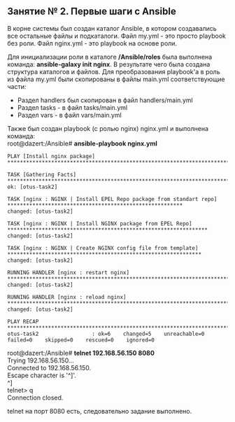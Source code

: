 ## Занятие № 2. Первые шаги с Ansible ##

В корне системы был создан каталог Ansible, в котором создавались все остальные файлы и подкаталоги. Файл my.yml - это просто playbook без роли. Файл nginx.yml - это playbook на основе роли.

Для инициализации роли в каталоге **/Ansible/roles** была выполнена команда: **ansible-galaxy init nginx**. В результате чего была создана структура каталогов и файлов. Для  преобразования playbook'а в роль из файла my.yml были скопированы в файлы main.yml соответствующие части:
- Раздел handlers был скопирован в файл handlers/main.yml
- Раздел tasks - в файл tasks/main.yml
- Раздел vars - в файл vars/main.yml

Также был создан playbook (с ролью nginx) nginx.yml и выполнена команда:\
root@dazert:/Ansible# **ansible-playbook nginx.yml**
```
PLAY [Install nginx package] ***********************************************************************************************

TASK [Gathering Facts] *****************************************************************************************************
ok: [otus-task2]

TASK [nginx : NGINX | Install EPEL Repo package from standart repo] ********************************************************
changed: [otus-task2]

TASK [nginx : NGINX | Install NGINX package from EPEL Repo] ****************************************************************
changed: [otus-task2]

TASK [nginx : NGINX | Create NGINX config file from template] **************************************************************
changed: [otus-task2]

RUNNING HANDLER [nginx : restart nginx] ************************************************************************************
changed: [otus-task2]

RUNNING HANDLER [nginx : reload nginx] *************************************************************************************
changed: [otus-task2]

PLAY RECAP *****************************************************************************************************************
otus-task2                 : ok=6    changed=5    unreachable=0    failed=0    skipped=0    rescued=0    ignored=0   
```
root@dazert:/Ansible# **telnet 192.168.56.150 8080**\
Trying 192.168.56.150...\
Connected to 192.168.56.150.\
Escape character is '^]'.\
^]\
telnet> q\
Connection closed.

telnet на порт 8080 есть, следовательно задание выполнено.
